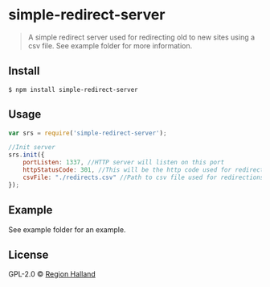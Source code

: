 # simple-redirect-server

> A simple redirect server used for redirecting old to new sites using a csv file. See example folder for more information.

## Install

```
$ npm install simple-redirect-server
```

## Usage

```js
var srs = require('simple-redirect-server');

//Init server
srs.init({
    portListen: 1337, //HTTP server will listen on this port
    httpStatusCode: 301, //This will be the http code used for redirections
    csvFile: "./redirects.csv" //Path to csv file used for redirections
});
```

## Example
See example folder for an example.

## License

GPL-2.0 © [Region Halland](http://regionhalland.se)